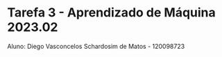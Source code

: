 # Tarefa 3 - Aprendizado de Máquina 2023.02
Aluno: Diego Vasconcelos Schardosim de Matos - 120098723
